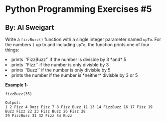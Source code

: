 # Python Programming Exercises #5
## By: Al Sweigart

Write a `fizzBuzz()` function with a single integer parameter named `upTo`. For the numbers `1` up to and including `upTo`, 
the function prints one of four things:

<li>prints `'FizzBuzz'` if the number is divisble by 3 *and* 5</li>
<li>prints `'Fizz'` if the number is only divisble by 3</li>
<li>prints `'Buzz'` if the number is only divisble by 5</li>
<li>prints the number if the number is *neither* divisble by 3 or 5</li>

**Example 1:**
```
fizzBuzz(35)

Output:
1 2 Fizz 4 Buzz Fizz 7 8 Fizz Buzz 11 13 14 FizzBuzz 16 17 Fizz 19 Buzz Fizz 22 23 Fizz Buzz 26 Fizz 28
29 FizzBuzz 31 32 Fizz 54 Buzz
```

